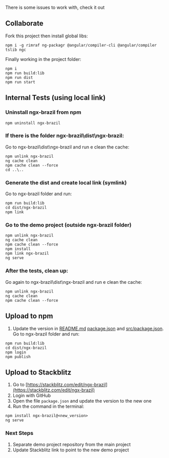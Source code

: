 There is some issues to work with, check it out

## Collaborate

Fork this project then install global libs:
```
npm i -g rimraf ng-packagr @angular/compiler-cli @angular/compiler tslib ngc
```

Finally working in the project folder:

```
npm i
npm run build:lib
npm run dist
npm run start
```

## Internal Tests (using local link)

### Uninstall ngx-brazil from npm
```
npm uninstall ngx-brazil
```

### If there is the folder ngx-brazil\dist\ngx-brazil:
Go to ngx-brazil\dist\ngx-brazil and run e clean the cache:
```
npm unlink ngx-brazil
ng cache clean
npm cache clean --force
cd ..\..
```

### Generate the dist and create local link (symlink)
Go to ngx-brazil folder and run:
```
npm run build:lib
cd dist/ngx-brazil
npm link
```

### Go to the demo project (outside ngx-brazil folder)
```
npm unlink ngx-brazil
ng cache clean
npm cache clean --force
npm install
npm link ngx-brazil
ng serve

```

### After the tests, clean up:
Go again to ngx-brazil\dist\ngx-brazil and run e clean the cache:
```
npm unlink ngx-brazil
ng cache clean
npm cache clean --force
```

## Upload to npm
1. Update the version in [README.md](./ngx-brazil/README.md) [package.json](./ngx-brazil/package.json) and [src/package.json](./ngx-brazil/package-install.json).
Go to ngx-brazil folder and run:
```
npm run build:lib
cd dist/ngx-brazil
npm login
npm publish
```

## Upload to Stackblitz
1. Go to [https://stackblitz.com/edit/ngx-brazil](https://stackblitz.com/edit/ngx-brazil)
2. Login with GitHub
3. Open the file `package.json` and update the version to the new one
4. Run the command in the terminal:
```
npm install ngx-brazil@<new_version>
ng serve
```

### Next Steps
1. Separate demo project repository from the main project
2. Update Stackblitz link to point to the new demo project
